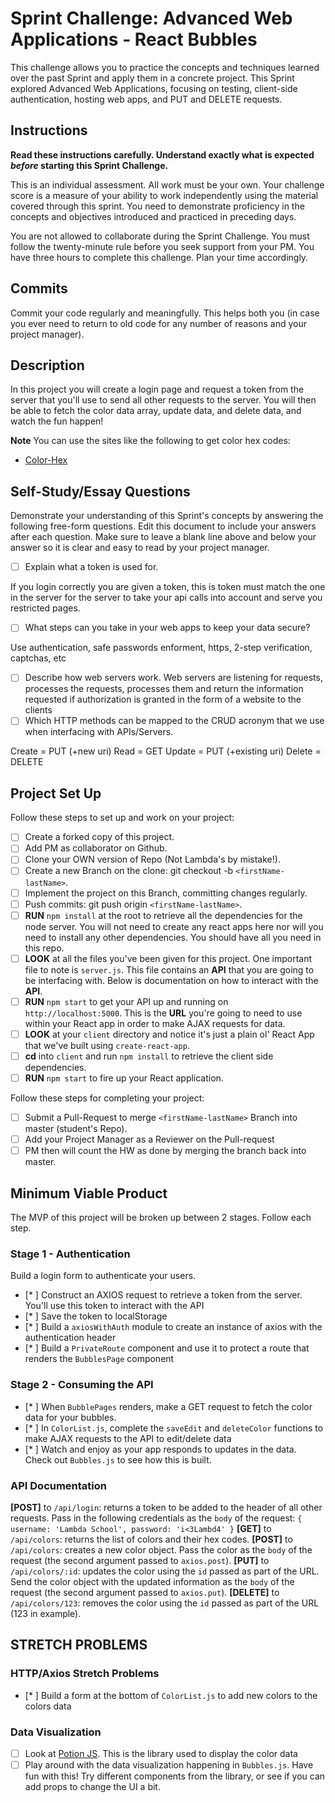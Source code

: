 # Sprint Challenge: Advanced Web Applications - React Bubbles

This challenge allows you to practice the concepts and techniques learned over the past Sprint and apply them in a concrete project. This Sprint explored Advanced Web Applications, focusing on testing, client-side authentication, hosting web apps, and PUT and DELETE requests.

## Instructions

**Read these instructions carefully. Understand exactly what is expected _before_ starting this Sprint Challenge.**

This is an individual assessment. All work must be your own. Your challenge score is a measure of your ability to work independently using the material covered through this sprint. You need to demonstrate proficiency in the concepts and objectives introduced and practiced in preceding days.

You are not allowed to collaborate during the Sprint Challenge. You must follow the twenty-minute rule before you seek support from your PM. You have three hours to complete this challenge. Plan your time accordingly.

## Commits

Commit your code regularly and meaningfully. This helps both you (in case you ever need to return to old code for any number of reasons and your project manager).

## Description

In this project you will create a login page and request a token from the server that you'll use to send all other requests to the server. You will then be able to fetch the color data array, update data, and delete data, and watch the fun happen!

**Note** You can use the sites like the following to get color hex codes:

- [Color-Hex](https://www.color-hex.com/)

## Self-Study/Essay Questions

Demonstrate your understanding of this Sprint's concepts by answering the following free-form questions. Edit this document to include your answers after each question. Make sure to leave a blank line above and below your answer so it is clear and easy to read by your project manager.

- [ ] Explain what a token is used for.

If you login correctly you are given a token, this is token must match the one in the server for the server to take your api calls into account and serve you restricted pages.

- [ ] What steps can you take in your web apps to keep your data secure?

Use authentication, safe passwords enforment, https, 2-step verification, captchas, etc

- [ ] Describe how web servers work.
Web servers are listening for requests, processes the requests, processes them and return the information requested if authorization is granted in the form of a website to the clients
- [ ] Which HTTP methods can be mapped to the CRUD acronym that we use when interfacing with APIs/Servers.

Create = PUT (+new uri)
Read = GET
Update = PUT (+existing uri)
Delete = DELETE

## Project Set Up

Follow these steps to set up and work on your project:

- [ ] Create a forked copy of this project.
- [ ] Add PM as collaborator on Github.
- [ ] Clone your OWN version of Repo (Not Lambda's by mistake!).
- [ ] Create a new Branch on the clone: git checkout -b `<firstName-lastName>`.
- [ ] Implement the project on this Branch, committing changes regularly.
- [ ] Push commits: git push origin `<firstName-lastName>`.
- [ ] **RUN** `npm install` at the root to retrieve all the dependencies for the node server. You will not need to create any react apps here nor will you need to install any other dependencies. You should have all you need in this repo.
- [ ] **LOOK** at all the files you've been given for this project. One important file to note is `server.js`. This file contains an **API** that you are going to be interfacing with. Below is documentation on how to interact with the **API**.
- [ ] **RUN** `npm start` to get your API up and running on `http://localhost:5000`. This is the **URL** you're going to need to use within your React app in order to make AJAX requests for data.
- [ ] **LOOK** at your `client` directory and notice it's just a plain ol' React App that we've built using `create-react-app`.
- [ ] **cd** into `client` and run `npm install` to retrieve the client side dependencies.
- [ ] **RUN** `npm start` to fire up your React application.

Follow these steps for completing your project:

- [ ] Submit a Pull-Request to merge ```<firstName-lastName>``` Branch into master (student's  Repo).
- [ ] Add your Project Manager as a Reviewer on the Pull-request
- [ ] PM then will count the HW as done by  merging the branch back into master.

## Minimum Viable Product

The MVP of this project will be broken up between 2 stages. Follow each step.

### Stage 1 - Authentication

Build a login form to authenticate your users.

- [* ] Construct an AXIOS request to retrieve a token from the server. You'll use this token to interact with the API
- [* ] Save the token to localStorage
- [* ] Build a `axiosWithAuth` module to create an instance of axios with the authentication header
- [* ] Build a `PrivateRoute` component and use it to protect a route that renders the `BubblesPage` component

### Stage 2 - Consuming the API

- [* ] When `BubblePages` renders, make a GET request to fetch the color data for your bubbles.
- [* ] In `ColorList.js`, complete the `saveEdit` and `deleteColor` functions to make AJAX requests to the API to edit/delete data
- [* ] Watch and enjoy as your app responds to updates in the data. Check out `Bubbles.js` to see how this is built.

### API Documentation

  **[POST]**  to `/api/login`: returns a token to be added to the header of all other requests. Pass in the following credentials as the `body` of the request: `{ username: 'Lambda School', password: 'i<3Lambd4' }`
  **[GET]** to `/api/colors`: returns the list of colors and their hex codes.
  **[POST]** to `/api/colors`: creates a new color object. Pass the color as the `body` of the request (the second argument passed to `axios.post`).
  **[PUT]** to `/api/colors/:id`: updates the color using the `id` passed as part of the URL. Send the color object with the updated information as the `body` of the request (the second argument passed to `axios.put`).
  **[DELETE]** to `/api/colors/123`: removes the color using the `id` passed as part of the URL (123 in example).

## STRETCH PROBLEMS

### HTTP/Axios Stretch Problems

- [* ] Build a form at the bottom of `ColorList.js` to add new colors to the colors data

### Data Visualization

- [ ] Look at [Potion JS](https://potion.js.org/). This is the library used to display the color data
- [ ] Play around with the data visualization happening in `Bubbles.js`. Have fun with this! Try different components from the library, or see if you can add props to change the UI a bit.
